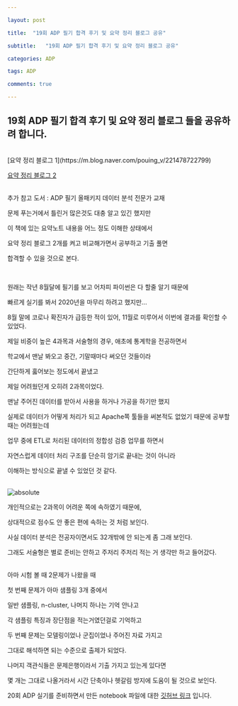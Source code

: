 ```yaml
---

layout: post

title:  "19회 ADP 필기 합격 후기 및 요약 정리 블로그 공유"

subtitle:   "19회 ADP 필기 합격 후기 및 요약 정리 블로그 공유"

categories: ADP

tags: ADP

comments: true

---
```


## 19회 ADP 필기 합격 후기 및 요약 정리 블로그 들을 공유하려 합니다.

<br/>
[요약 정리 블로그 1](https://m.blog.naver.com/pouing_v/221478722799)

[요약 정리 블로그 2](https://mizykk.tistory.com/3?category=734178)

<br/>
추가 참고 도서 : ADP 필기 올패키지 데이터 분석 전문가 교재

문제 푸는거에서 틀린거 많은것도 대충 알고 있긴 했지만

이 책에 있는 요약노트 내용을 어느 정도 이해한 상태에서

요약 정리 블로그 2개를 켜고 비교해가면서 공부하고 기출 풀면

합격할 수 있을 것으로 본다.

<br/>

원래는 작년 8월달에 필기를 보고 어차피 파이썬은 다 할줄 알기 때문에

빠르게 실기를 봐서 2020년을 마무리 하려고 했지만...

8월 말에 코로나 확진자가 급등한 적이 있어, 11월로 미루어서 이번에 결과를 확인할 수 있었다.

제일 비중이 높은 4과목과 서술형의 경우, 애초에 통계학을 전공하면서

학교에서 맨날 봐오고 중간, 기말때마다 써오던 것들이라 

간단하게 훓어보는 정도에서 끝냈고

제일 어려웠던게 오히려 2과목이었다.

맨날 주어진 데이터를 받아서 사용을 하거나 가공을 하기만 했지

실제로 데이터가 어떻게 처리가 되고 Apache쪽 툴들을 써본적도 없었기 때문에 공부할 때는 어려웠는데

업무 중에 ETL로 처리된 데이터의 정합성 검증 업무를 하면서

자연스럽게 데이터 처리 구조를 단순히 암기로 끝내는 것이 아니라

이해하는 방식으로 끝낼 수 있었던 것 같다.

<br/>
<img data-action="zoom" src='{{ "/assets/img/ADP.PNG" | relative_url }}' alt='absolute'>

<br/>

개인적으로는 2과목이 어려운 쪽에 속하였기 때문에, 

상대적으로 점수도 안 좋은 편에 속하는 것 처럼 보인다.

사실 데이터 분석은 전공자이면서도 32개밖에 안 되는게 좀 그래 보인다.

그래도 서술형은 별로 준비는 안하고 주저리 주저리 적는 거 생각만 하고 들어갔다.

<br/>
아마 시험 볼 때 2문제가 나왔을 때

첫 번째 문제가 아마 샘플링 3개 중에서

일반 샘플링, n-cluster, 나머지 하나는 기억 안나고

각 샘플링 특징과 장단점을 적는거였던걸로 기억하고

두 번째 문제는 모델링이었나 군집이었나 주어진 자료 가지고

그대로 해석하면 되는 수준으로 출제가 되었다.

나머지 객관식들은 문제은행이라서 기출 가지고 있는게 있다면

몇 개는 그대로 나올거라서 시간 단축이나 헷갈림 방지에 도움이 될 것으로 보인다.

20회 ADP 실기를 준비하면서 만든 notebook 파일에 대한 [깃허브 링크](https://github.com/bluemumin/ADP_certificate_preperation) 입니다.


